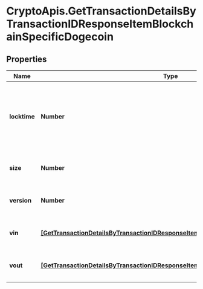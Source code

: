 # CryptoApis.GetTransactionDetailsByTransactionIDResponseItemBlockchainSpecificDogecoin

## Properties

Name | Type | Description | Notes
------------ | ------------- | ------------- | -------------
**locktime** | **Number** | Represents the time at which a particular transaction can be added to the blockchain. | 
**size** | **Number** | Represents the total size of this transaction. | 
**version** | **Number** | Represents transaction version number. | 
**vin** | [**[GetTransactionDetailsByTransactionIDResponseItemBlockchainSpecificDogecoinVin]**](GetTransactionDetailsByTransactionIDResponseItemBlockchainSpecificDogecoinVin.md) | Represents the transaction inputs. | 
**vout** | [**[GetTransactionDetailsByTransactionIDResponseItemBlockchainSpecificDogecoinVout]**](GetTransactionDetailsByTransactionIDResponseItemBlockchainSpecificDogecoinVout.md) | Represents the transaction outputs. | 


